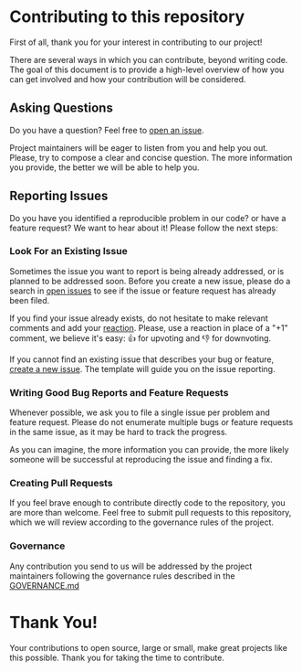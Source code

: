 # Contributing to this repository

First of all, thank you for your interest in contributing to our project!

There are several ways in which you can contribute, beyond writing code. The goal of this document is to provide a high-level overview of how you can get involved and how your contribution will be considered.

## Asking Questions 

Do you have a question? Feel free to [open an issue](https://github.com/jlcanovas/gh-governance-actions/issues/new?assignees=&labels=question&template=question.md).

Project maintainers will be eager to listen from you and help you out. Please, try to compose a clear and concise question. The more information you provide, the better we will be able to help you.

## Reporting Issues

Do you have you identified a reproducible problem in our code? or have a feature request? We want to hear about it! Please follow the next steps:

### Look For an Existing Issue

Sometimes the issue you want to report is being already addressed, or is planned to be addressed soon. Before you create a new issue, please do a search in [open issues](https://github.com/jlcanovas/gh-governance-actions/issues) to see if the issue or feature request has already been filed.

If you find your issue already exists, do not hesitate to make relevant comments and add your [reaction](https://github.com/blog/2119-add-reactions-to-pull-requests-issues-and-comments). Please, use a reaction in place of a "+1" comment, we believe it's easy: 👍 for upvoting and 👎 for downvoting.

If you cannot find an existing issue that describes your bug or feature, [create a new issue](https://github.com/jlcanovas/gh-governance-actions/issues/new?assignees=&labels=&template=proposal.md). The template will guide you on the issue reporting.

### Writing Good Bug Reports and Feature Requests

Whenever possible, we ask you to file a single issue per problem and feature request. Please do not enumerate multiple bugs or feature requests in the same issue, as it may be hard to track the progress.

As you can imagine, the more information you can provide, the more likely someone will be successful at reproducing the issue and finding a fix.

### Creating Pull Requests

If you feel brave enough to contribute directly code to the repository, you are more than welcome. Feel free to submit pull requests to this repository, which we will review according to the governance rules of the project.

### Governance

Any contribution you send to us will be addressed by the project maintainers following the governance rules described in the [GOVERNANCE.md](GOVERNANCE.md)

# Thank You!

Your contributions to open source, large or small, make great projects like this possible. Thank you for taking the time to contribute.

